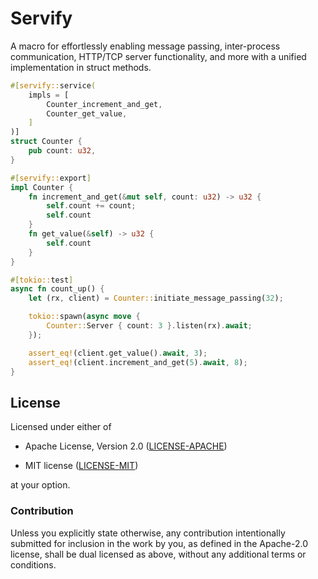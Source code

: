 # Servify

A macro for effortlessly enabling message passing, inter-process communication, HTTP/TCP server functionality, and more with a unified implementation in struct methods.

```rs
#[servify::service(
    impls = [
        Counter_increment_and_get,
        Counter_get_value,
    ]
)]
struct Counter {
    pub count: u32,
}

#[servify::export]
impl Counter {
    fn increment_and_get(&mut self, count: u32) -> u32 {
        self.count += count;
        self.count
    }
    fn get_value(&self) -> u32 {
        self.count
    }
}

#[tokio::test]
async fn count_up() {
    let (rx, client) = Counter::initiate_message_passing(32);

    tokio::spawn(async move {
        Counter::Server { count: 3 }.listen(rx).await;
    });

    assert_eq!(client.get_value().await, 3);
    assert_eq!(client.increment_and_get(5).await, 8);
}

```

## License

Licensed under either of

 - Apache License, Version 2.0
   ([LICENSE-APACHE](LICENSE-APACHE))

 - MIT license
   ([LICENSE-MIT](LICENSE-MIT))

at your option.

### Contribution

Unless you explicitly state otherwise, any contribution intentionally submitted
for inclusion in the work by you, as defined in the Apache-2.0 license, shall be
dual licensed as above, without any additional terms or conditions.
